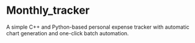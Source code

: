# Monthly_tracker
A simple C++ and Python-based personal expense tracker with automatic chart generation and one-click batch automation.

